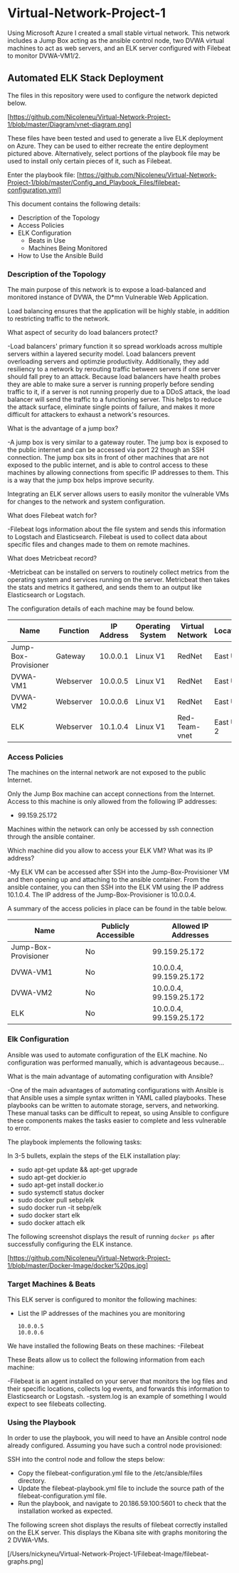 # Virtual-Network-Project-1
Using Microsoft Azure I created a small stable virtual network. This network includes a Jump Box acting as the ansible control node, two DVWA virtual machines to act as web servers, and an ELK server configured with Filebeat to monitor DVWA-VM1/2.

## Automated ELK Stack Deployment

The files in this repository were used to configure the network depicted below.

[https://github.com/Nicoleneu/Virtual-Network-Project-1/blob/master/Diagram/vnet-diagram.png]

These files have been tested and used to generate a live ELK deployment on Azure. They can be used to either recreate the entire deployment pictured above. Alternatively, select portions of the playbook file may be used to install only certain pieces of it, such as Filebeat.

Enter the playbook file: [https://github.com/Nicoleneu/Virtual-Network-Project-1/blob/master/Config_and_Playbook_Files/filebeat-configuration.yml]

This document contains the following details:
- Description of the Topology
- Access Policies
- ELK Configuration
  - Beats in Use
  - Machines Being Monitored
- How to Use the Ansible Build


### Description of the Topology

The main purpose of this network is to expose a load-balanced and monitored instance of DVWA, the D*mn Vulnerable Web Application.

Load balancing ensures that the application will be highly stable, in addition to restricting traffic to the network.

What aspect of security do load balancers protect? 

-Load balancers' primary function it so spread workloads across multiple servers within a layered security model. Load balancers prevent overloading servers and optimzie productivity. Additionally, they add resiliency to a network by rerouting traffic between servers if one server should fall prey to an attack. Because load balancers have health probes they are able to make sure a server is running properly before sending traffic to it, if a server is not running properly due to a DDoS attack, the load balancer will send the traffic to a functioning server. This helps to reduce the attack surface, eliminate single points of failure, and makes it more difficult for attackers to exhaust a network's resources. 

What is the advantage of a jump box?

-A jump box is very similar to a gateway router. The jump box is exposed to the public internet and can be accessed via port 22 though an SSH connection. The jump box sits in front of other machines that are not exposed to the public internet, and is able to control access to these machines by allowing connections from specific IP addresses to them. This is a way that the jump box helps improve security.


Integrating an ELK server allows users to easily monitor the vulnerable VMs for changes to the network and system configuration.

What does Filebeat watch for?

-Filebeat logs information about the file system and sends this information to Logstach and Elasticsearch. Filebeat is used to collect data about specific files and changes made to them on remote machines. 

What does Metricbeat record?

-Metricbeat can be installed on servers to routinely collect metrics from the operating system and services running on the server. Metricbeat then takes the stats and metrics it gathered, and sends them to an output like Elasticsearch or Logstach. 

The configuration details of each machine may be found below.

| Name                 | Function  | IP Address | Operating System | Virtual Network | Location  | Availability Zone | Exposed Ports | IP Addresses Allowed    | Containers Installed  |
|----------------------|-----------|------------|------------------|-----------------|-----------|-------------------|---------------|-------------------------|-----------------------|
| Jump-Box-Provisioner | Gateway   | 10.0.0.1   | Linux V1         | RedNet          | East US   | 1                 | 22, 80        | 99.159.25.172, 10.0.0.4 | Ansible controle node |
| DVWA-VM1             | Webserver | 10.0.0.5   | Linux V1         | RedNet          | East US   | 1                 | 22, 80        | 99.159.25.172, 10.0.0.4 | Ansible               |
| DVWA-VM2             | Webserver | 10.0.0.6   | Linux V1         | RedNet          | East US   | 1                 | 22, 80        | 99.159.25.172, 10.0.0.4 | Ansible               |
| ELK                  | Webserver | 10.1.0.4   | Linux V1         | Red-Team-vnet   | East US 2 | 2                 | 22, 80, 5601  | 99.159.25.172, 10.0.0.4 | ELK                   |

### Access Policies

The machines on the internal network are not exposed to the public Internet. 

Only the Jump Box machine can accept connections from the Internet. Access to this machine is only allowed from the following IP addresses:
- 99.159.25.172

Machines within the network can only be accessed by ssh connection through the ansible container.

Which machine did you allow to access your ELK VM? What was its IP address?

-My ELK VM can be accessed after SSH into the Jump-Box-Provisioner VM and then opening up and attaching to the ansible container. From the ansible container, you can then SSH into the ELK VM using the IP address 10.1.0.4. The IP address of the Jump-Box-Provisioner is 10.0.0.4. 

A summary of the access policies in place can be found in the table below.

| Name                 | Publicly Accessible | Allowed IP Addresses    |
|----------------------|---------------------|-------------------------|
| Jump-Box-Provisioner | No                  | 99.159.25.172           |
| DVWA-VM1             | No                  | 10.0.0.4, 99.159.25.172 |
| DVWA-VM2             | No                  | 10.0.0.4, 99.159.25.172 |
| ELK                  | No                  | 10.0.0.4, 99.159.25.172 |

### Elk Configuration

Ansible was used to automate configuration of the ELK machine. No configuration was performed manually, which is advantageous because...

What is the main advantage of automating configuration with Ansible?

-One of the main advantages of automating configurations with Ansible is that Ansible uses a simple syntax written in YAML called playbooks. These playbooks can be written to automate storage, servers, and networking. These manual tasks can be difficult to repeat, so using Ansible to configure these components makes the tasks easier to complete and less vulnerable to error. 

The playbook implements the following tasks:

In 3-5 bullets, explain the steps of the ELK installation play:
   - sudo apt-get update && apt-get upgrade
   - sudo apt-get dockier.io
   - sudo apt-get install docker.io
   - sudo systemctl status docker
   - sudo docker pull sebp/elk
   - sudo docker run -it sebp/elk
   - sudo docker start elk
   - sudo docker attach elk

The following screenshot displays the result of running `docker ps` after successfully configuring the ELK instance.

[https://github.com/Nicoleneu/Virtual-Network-Project-1/blob/master/Docker-Image/docker%20ps.jpg]

### Target Machines & Beats
This ELK server is configured to monitor the following machines:
- List the IP addresses of the machines you are monitoring

      10.0.0.5
      10.0.0.6

We have installed the following Beats on these machines:
    -Filebeat

These Beats allow us to collect the following information from each machine:

-Filebeat is an agent installed on your server that monitors the log files and their specific locations, collects log events, and forwards this information to Elasticsearch or Logstash.
-system.log is an example of something I would expect to see filebeats collecting.

### Using the Playbook
In order to use the playbook, you will need to have an Ansible control node already configured. Assuming you have such a control node provisioned: 

SSH into the control node and follow the steps below:
- Copy the filebeat-configuration.yml file to the /etc/ansible/files directory.
- Update the filebeat-playbook.yml file to include the source path of the filebeat-configuration.yml file.
- Run the playbook, and navigate to 20.186.59.100:5601 to check that the installation worked as expected.

The following screen shot displays the results of filebeat correctly installed on the ELK server. This displays the Kibana site with graphs monitoring the 2 DVWA-VMs. 

[/Users/nickyneu/Virtual-Network-Project-1/Filebeat-Image/filebeat-graphs.png]
